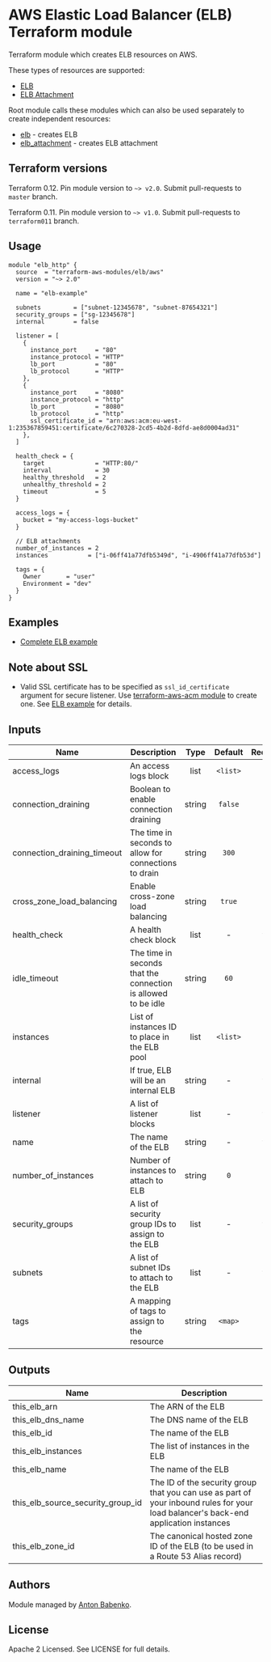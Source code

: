 # AWS Elastic Load Balancer (ELB) Terraform module

Terraform module which creates ELB resources on AWS.

These types of resources are supported:

* [ELB](https://www.terraform.io/docs/providers/aws/r/elb.html)
* [ELB Attachment](https://www.terraform.io/docs/providers/aws/r/elb_attachment.html)

Root module calls these modules which can also be used separately to create independent resources:

* [elb](https://github.com/terraform-aws-modules/terraform-aws-elb/tree/master/modules/elb) - creates ELB
* [elb_attachment](https://github.com/terraform-aws-modules/terraform-aws-elb/tree/master/modules/elb_attachment) - creates ELB attachment

## Terraform versions

Terraform 0.12. Pin module version to `~> v2.0`. Submit pull-requests to `master` branch.

Terraform 0.11. Pin module version to `~> v1.0`. Submit pull-requests to `terraform011` branch.

## Usage

```hcl
module "elb_http" {
  source  = "terraform-aws-modules/elb/aws"
  version = "~> 2.0"

  name = "elb-example"

  subnets         = ["subnet-12345678", "subnet-87654321"]
  security_groups = ["sg-12345678"]
  internal        = false

  listener = [
    {
      instance_port     = "80"
      instance_protocol = "HTTP"
      lb_port           = "80"
      lb_protocol       = "HTTP"
    },
    {
      instance_port     = "8080"
      instance_protocol = "http"
      lb_port           = "8080"
      lb_protocol       = "http"
      ssl_certificate_id = "arn:aws:acm:eu-west-1:235367859451:certificate/6c270328-2cd5-4b2d-8dfd-ae8d0004ad31"
    },
  ]

  health_check = {
    target              = "HTTP:80/"
    interval            = 30
    healthy_threshold   = 2
    unhealthy_threshold = 2
    timeout             = 5
  }

  access_logs = {
    bucket = "my-access-logs-bucket"
  }

  // ELB attachments
  number_of_instances = 2
  instances           = ["i-06ff41a77dfb5349d", "i-4906ff41a77dfb53d"]
  
  tags = {
    Owner       = "user"
    Environment = "dev"
  }
}
```

## Examples

* [Complete ELB example](https://github.com/terraform-aws-modules/terraform-aws-elb/tree/master/examples/complete)

## Note about SSL

* Valid SSL certificate has to be specified as `ssl_id_certificate` argument for secure listener. Use [terraform-aws-acm module](https://github.com/terraform-aws-modules/terraform-aws-acm) to create one. See [ELB example](https://github.com/terraform-aws-modules/terraform-aws-elb/blob/master/examples/complete/main.tf) for details.

<!-- BEGINNING OF PRE-COMMIT-TERRAFORM DOCS HOOK -->

## Inputs

| Name | Description | Type | Default | Required |
|------|-------------|:----:|:-----:|:-----:|
| access_logs | An access logs block | list | `<list>` | no |
| connection_draining | Boolean to enable connection draining | string | `false` | no |
| connection_draining_timeout | The time in seconds to allow for connections to drain | string | `300` | no |
| cross_zone_load_balancing | Enable cross-zone load balancing | string | `true` | no |
| health_check | A health check block | list | - | yes |
| idle_timeout | The time in seconds that the connection is allowed to be idle | string | `60` | no |
| instances | List of instances ID to place in the ELB pool | list | `<list>` | no |
| internal | If true, ELB will be an internal ELB | string | - | yes |
| listener | A list of listener blocks | list | - | yes |
| name | The name of the ELB | string | - | yes |
| number_of_instances | Number of instances to attach to ELB | string | `0` | no |
| security_groups | A list of security group IDs to assign to the ELB | list | - | yes |
| subnets | A list of subnet IDs to attach to the ELB | list | - | yes |
| tags | A mapping of tags to assign to the resource | string | `<map>` | no |

## Outputs

| Name | Description |
|------|-------------|
| this_elb_arn | The ARN of the ELB |
| this_elb_dns_name | The DNS name of the ELB |
| this_elb_id | The name of the ELB |
| this_elb_instances | The list of instances in the ELB |
| this_elb_name | The name of the ELB |
| this_elb_source_security_group_id | The ID of the security group that you can use as part of your inbound rules for your load balancer's back-end application instances |
| this_elb_zone_id | The canonical hosted zone ID of the ELB (to be used in a Route 53 Alias record) |

<!-- END OF PRE-COMMIT-TERRAFORM DOCS HOOK -->

## Authors

Module managed by [Anton Babenko](https://github.com/antonbabenko).

## License

Apache 2 Licensed. See LICENSE for full details.
